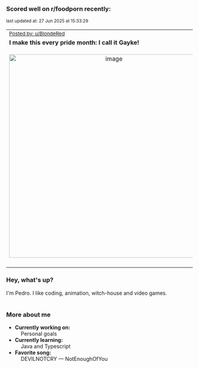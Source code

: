 ### Scored well on r/foodporn recently:

<p align="left"><sub>last updated at: 27 Jun 2025 at 15:33:29</sub></p>

|   |
| --- |
| <sub>[Posted by: u/BlondeRed][source]</sub> |
| **I make this every pride month: I call it Gayke!** | 
|<p align="center"> <img alt="image" src="https://i.redd.it/r34mfwuhb39f1.png" width="550" /> </p>|
|   |

### Hey, what's up?

I'm Pedro. I like coding, animation, witch-house and video games.<br><br>

### More about me
- **Currently working on:**  
&nbsp;&nbsp;&nbsp;&nbsp;Personal goals
- **Currently learning:**  
&nbsp;&nbsp;&nbsp;&nbsp;Java and Typescript
- **Favorite song:**  
&nbsp;&nbsp;&nbsp;&nbsp;DEVILNOTCRY — NotEnoughOfYou<br><br>

  



  
  
  
[linkedin]: https://linkedin.com/in/pedro-h-r-gomes-8a487b14a/
[gmail]: mailto:pilique11@gmail.com
[source]: https://reddit.com/r/FoodPorn/comments/1lk8fca/i_make_this_every_pride_month_i_call_it_gayke/
[redditAPI]: https://www.reddit.com/dev/api/